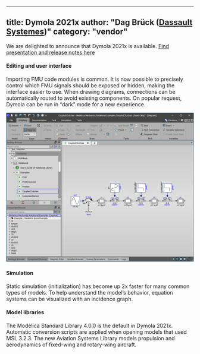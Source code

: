 
---
title: Dymola 2021x
author: "Dag Brück ([Dassault Systemes](http://www.3ds.com/dymola))"
category: "vendor"
---

We are delighted to announce that Dymola 2021x is available. [Find presentation and release notes here](https://www.3ds.com/products-services/catia/products/dymola/latest-release/)

#### Editing and user interface

Importing FMU code modules is common. It is now possible to precisely control which FMU signals should be exposed or hidden, making the interface easier to use. When drawing diagrams, connections can be automatically routed to avoid existing components. On popular request, Dymola can be run in “dark” mode for a new experience.

![Dymola in dark mode](Dymola2021x-darkmode.png)

#### Simulation

Static simulation (initialization) has become up 2x faster for many common types of models. To help understand the model’s behavior, equation systems can be visualized with an incidence graph.

#### Model libraries

The Modelica Standard Library 4.0.0 is the default in Dymola 2021x. Automatic conversion scripts are applied when opening models that used MSL 3.2.3.
The new Aviation Systems Library models propulsion and aerodynamics of fixed-wing and rotary-wing aircraft.
